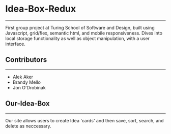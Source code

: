 # Idea-Box-Redux
***
First group project at Turing School of Software and Design, built using Javascript, grid/flex, semantic html, and mobile responsiveness.
Dives into local storage functionality as well as object manipulation, with a user interface.

## Contributors
***
 + Alek Aker
 + Brandy Mello
 + Jon O'Drobinak
 
 ## Our-Idea-Box
 ***
 Our site allows users to create Idea 'cards' and then save, sort, search, and delete as neccessary. 


